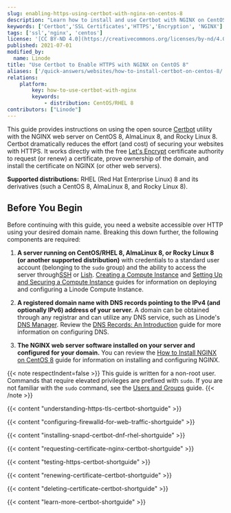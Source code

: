 ```yaml
---
slug: enabling-https-using-certbot-with-nginx-on-centos-8
description: "Learn how to install and use Certbot with NGINX on CentOS/RHEL 8, which automates the process adding TLS/SSL to your websites."
keywords: ['Certbot','SSL Certificates','HTTPS','Encryption', 'NGINX']
tags: ['ssl','nginx', 'centos']
license: '[CC BY-ND 4.0](https://creativecommons.org/licenses/by-nd/4.0)'
published: 2021-07-01
modified_by:
  name: Linode
title: "Use Certbot to Enable HTTPS with NGINX on CentOS 8"
aliases: ['/quick-answers/websites/how-to-install-certbot-on-centos-8/','/quick-answers/websites/certbot/how-to-install-certbot-on-centos-8/','/guides/how-to-install-certbot-on-centos-8/']
relations:
    platform:
        key: how-to-use-certbot-with-nginx
        keywords:
            - distribution: CentOS/RHEL 8
contributors: ["Linode"]
---
```


This guide provides instructions on using the open source [Certbot](https://certbot.eff.org/) utility with the NGINX web server on CentOS 8, AlmaLinux 8, and Rocky Linux 8. Certbot dramatically reduces the effort (and cost) of securing your websites with HTTPS. It works directly with the free [Let's Encrypt](https://letsencrypt.org/) certificate authority to request (or renew) a certificate, prove ownership of the domain, and install the certificate on NGINX (or other web servers).

**Supported distributions:** RHEL (Red Hat Enterprise Linux) 8 and its derivatives (such a CentOS 8, AlmaLinux 8, and Rocky Linux 8).

## Before You Begin

Before continuing with this guide, you need a website accessible over HTTP using your desired domain name. Breaking this down further, the following components are required:

1.  **A server running on CentOS/RHEL 8, AlmaLinux 8, or Rocky Linux 8 (or another supported distribution)** with credentials to a standard user account (belonging to the `sudo` group) and the ability to access the server through[SSH](/docs/guides/connect-to-server-over-ssh/) or [Lish](/docs/products/compute/compute-instances/guides/lish/). [Creating a Compute Instance](/docs/products/compute/compute-instances/guides/create/) and [Setting Up and Securing a Compute Instance](/docs/products/compute/compute-instances/guides/set-up-and-secure/) guides for information on deploying and configuring a Linode Compute Instance.

2.  **A registered domain name with DNS records pointing to the IPv4 (and optionally IPv6) address of your server.** A domain can be obtained through any registrar and can utilize any DNS service, such as Linode's [DNS Manager](/docs/products/networking/dns-manager/). Review the [DNS Records: An Introduction](/docs/guides/dns-overview/) guide for more information on configuring DNS.

3.  **The NGINX web server software installed on your server and configured for your domain.** You can review the [How to Install NGINX on CentOS 8](/docs/guides/how-to-install-nginx-centos-8/) guide for information on installing and configuring NGINX.

{{< note respectIndent=false >}}
This guide is written for a non-root user. Commands that require elevated privileges are prefixed with `sudo`. If you are not familiar with the `sudo` command, see the [Users and Groups](/docs/guides/linux-users-and-groups/) guide.
{{< /note >}}

{{< content "understanding-https-tls-certbot-shortguide" >}}

{{< content "configuring-firewalld-for-web-traffic-shortguide" >}}

{{< content "installing-snapd-certbot-dnf-rhel-shortguide" >}}

{{< content "requesting-certificate-nginx-certbot-shortguide" >}}

{{< content "testing-https-certbot-shortguide" >}}

{{< content "renewing-certificate-certbot-shortguide" >}}

{{< content "deleting-certificate-certbot-shortguide" >}}

{{< content "learn-more-certbot-shortguide" >}}